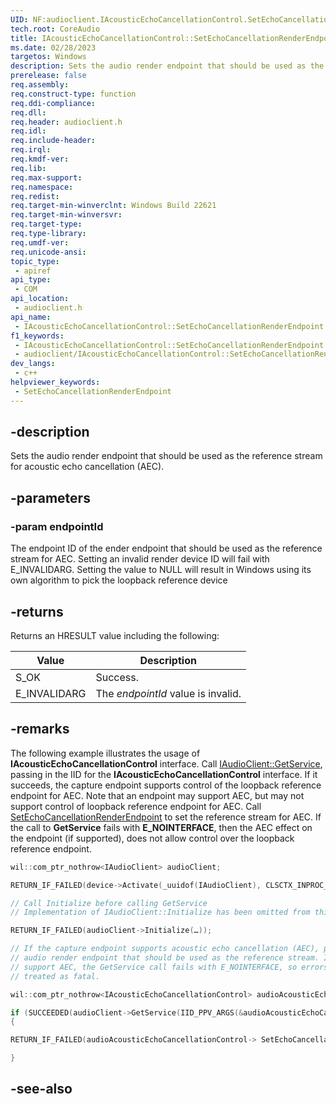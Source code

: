 ```yaml
---
UID: NF:audioclient.IAcousticEchoCancellationControl.SetEchoCancellationRenderEndpoint
tech.root: CoreAudio
title: IAcousticEchoCancellationControl::SetEchoCancellationRenderEndpoint
ms.date: 02/28/2023
targetos: Windows
description: Sets the audio render endpoint that should be used as the reference stream for acoustic echo cancellation (AEC).
prerelease: false
req.assembly: 
req.construct-type: function
req.ddi-compliance: 
req.dll: 
req.header: audioclient.h
req.idl: 
req.include-header: 
req.irql: 
req.kmdf-ver: 
req.lib: 
req.max-support: 
req.namespace: 
req.redist: 
req.target-min-winverclnt: Windows Build 22621
req.target-min-winversvr: 
req.target-type: 
req.type-library: 
req.umdf-ver: 
req.unicode-ansi: 
topic_type:
 - apiref
api_type:
 - COM
api_location:
 - audioclient.h
api_name:
 - IAcousticEchoCancellationControl::SetEchoCancellationRenderEndpoint
f1_keywords:
 - IAcousticEchoCancellationControl::SetEchoCancellationRenderEndpoint
 - audioclient/IAcousticEchoCancellationControl::SetEchoCancellationRenderEndpoint
dev_langs:
 - c++
helpviewer_keywords:
 - SetEchoCancellationRenderEndpoint
---
```


## -description

Sets the audio render endpoint that should be used as the reference stream for acoustic echo cancellation (AEC).

## -parameters

### -param endpointId

The endpoint ID of the ender endpoint that should be used as the reference stream for AEC. Setting an invalid render device ID will fail with E_INVALIDARG. Setting the value to NULL will result in Windows using its own algorithm to pick the loopback reference device

## -returns

Returns an HRESULT value including the following:

| Value | Description |
|-------|-------------|
| S_OK | Success. |
| E_INVALIDARG | The *endpointId* value is invalid. |

## -remarks

The following example illustrates the usage of **IAcousticEchoCancellationControl** interface. Call [IAudioClient::GetService](./nf-audioclient-iaudioclient-getservice.md), passing in the IID for the **IAcousticEchoCancellationControl** interface. If it succeeds, the capture endpoint supports control of the loopback reference endpoint for AEC. Note that an endpoint may support AEC, but may not support control of loopback reference endpoint for AEC. Call [SetEchoCancellationRenderEndpoint](./nf-audioclient-iacousticechocancellationcontrol-setechocancellationrenderendpoint.md) to set the reference stream for AEC. If the call to **GetService** fails with **E_NOINTERFACE**, then the AEC effect on the endpoint (if supported), does not allow control over the loopback reference endpoint.

```cpp
wil::com_ptr_nothrow<IAudioClient> audioClient;

RETURN_IF_FAILED(device->Activate(_uuidof(IAudioClient), CLSCTX_INPROC_SERVER, nullptr, (void **)&audioClient));

// Call Initialize before calling GetService
// Implementation of IAudioClient::Initialize has been omitted from this sample for brevity.

RETURN_IF_FAILED(audioClient->Initialize(…));

// If the capture endpoint supports acoustic echo cancellation (AEC), pass it the endpoint id of the
// audio render endpoint that should be used as the reference stream. If the capture endpoint does not
// support AEC, the GetService call fails with E_NOINTERFACE, so errors from GetService are not
// treated as fatal.

wil::com_ptr_nothrow<IAcousticEchoCancellationControl> audioAcousticEchoCancellationControl;

if (SUCCEEDED(audioClient->GetService(IID_PPV_ARGS(&audioAcousticEchoCancellationControl))))
{

RETURN_IF_FAILED(audioAcousticEchoCancellationControl-> SetEchoCancellationRenderEndpoint(endpointIdOfReferenceAudioStream));

}
```

## -see-also

